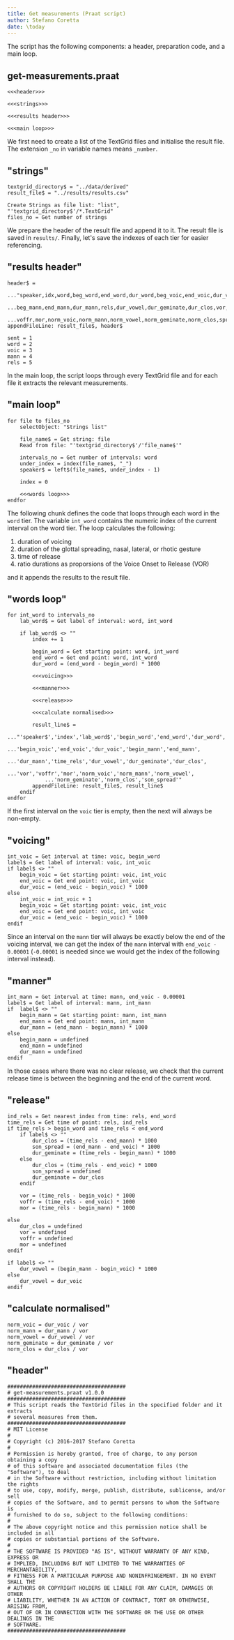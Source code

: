 ```yaml
---
title: Get measurements (Praat script)
author: Stefano Coretta
date: \today
---
```


The script has the following components: a header, preparation code, and a main loop.

## get-measurements.praat
```praat
<<<header>>>

<<<strings>>>

<<<results header>>>

<<<main loop>>>
```

We first need to create a list of the TextGrid files and initialise the result file. The extension `_no` in variable names means `_number`.

## "strings"
```praat
textgrid_directory$ = "../data/derived"
result_file$ = "../results/results.csv"

Create Strings as file list: "list", "'textgrid_directory$'/*.TextGrid"
files_no = Get number of strings
```

We prepare the header of the result file and append it to it. The result file is saved in `results/`. Finally, let's save the indexes of each tier for easier referencing.

## "results header"
```praat
header$ =
    ..."speaker,idx,word,beg_word,end_word,dur_word,beg_voic,end_voic,dur_voic,
    ...beg_mann,end_mann,dur_mann,rels,dur_vowel,dur_geminate,dur_clos,vor,
    ...voffr,mor,norm_voic,norm_mann,norm_vowel,norm_geminate,norm_clos,spread"
appendFileLine: result_file$, header$

sent = 1
word = 2
voic = 3
mann = 4
rels = 5
```

In the main loop, the script loops through every TextGrid file and for each file it extracts the relevant measurements.

## "main loop"
```praat
for file to files_no
    selectObject: "Strings list"

    file_name$ = Get string: file
    Read from file: "'textgrid_directory$'/'file_name$'"

    intervals_no = Get number of intervals: word
    under_index = index(file_name$, "_")
    speaker$ = left$(file_name$, under_index - 1)

    index = 0

    <<<words loop>>>
endfor
```

The following chunk defines the code that loops through each word in the `word` tier. The variable `int_word` contains the numeric index of the current interval on the word tier. The loop calculates the following:

1. duration of voicing
1. duration of the glottal spreading, nasal, lateral, or rhotic gesture
1. time of release
1. ratio durations as proporsions of the Voice Onset to Release (VOR)

and it appends the results to the result file.

## "words loop"
```praat
for int_word to intervals_no
    lab_word$ = Get label of interval: word, int_word

    if lab_word$ <> ""
        index += 1

        begin_word = Get starting point: word, int_word
        end_word = Get end point: word, int_word
        dur_word = (end_word - begin_word) * 1000

        <<<voicing>>>

        <<<manner>>>

        <<<release>>>

        <<<calculate normalised>>>

        result_line$ =
        ..."'speaker$','index','lab_word$','begin_word','end_word','dur_word',
            ...'begin_voic','end_voic','dur_voic','begin_mann','end_mann',
            ...'dur_mann','time_rels','dur_vowel','dur_geminate','dur_clos',
            ...'vor','voffr','mor','norm_voic','norm_mann','norm_vowel',
            ...'norm_geminate','norm_clos','son_spread'"
        appendFileLine: result_file$, result_line$
    endif
endfor
```

If the first interval on the `voic` tier is empty, then the next will always be non-empty.

## "voicing"
```praat
int_voic = Get interval at time: voic, begin_word
label$ = Get label of interval: voic, int_voic
if label$ <> ""
    begin_voic = Get starting point: voic, int_voic
    end_voic = Get end point: voic, int_voic
    dur_voic = (end_voic - begin_voic) * 1000
else
    int_voic = int_voic + 1
    begin_voic = Get starting point: voic, int_voic
    end_voic = Get end point: voic, int_voic
    dur_voic = (end_voic - begin_voic) * 1000
endif
```

Since an interval on the `mann` tier will always be exactly below the end of the voicing interval, we can get the index of the `mann` interval with `end_voic - 0.00001` (`-0.00001` is needed since we would get the index of the following interval instead).

## "manner"
```praat
int_mann = Get interval at time: mann, end_voic - 0.00001
label$ = Get label of interval: mann, int_mann
if  label$ <> ""
    begin_mann = Get starting point: mann, int_mann
    end_mann = Get end point: mann, int_mann
    dur_mann = (end_mann - begin_mann) * 1000
else
    begin_mann = undefined
    end_mann = undefined
    dur_mann = undefined
endif
```

In those cases where there was no clear release, we check that the current release time is between the beginning and the end of the current word.

## "release"
```praat
ind_rels = Get nearest index from time: rels, end_word
time_rels = Get time of point: rels, ind_rels
if time_rels > begin_word and time_rels < end_word
    if label$ <> ""
        dur_clos = (time_rels - end_mann) * 1000
        son_spread = (end_mann - end_voic) * 1000
        dur_geminate = (time_rels - begin_mann) * 1000
    else
        dur_clos = (time_rels - end_voic) * 1000
        son_spread = undefined
        dur_geminate = dur_clos
    endif

    vor = (time_rels - begin_voic) * 1000
    voffr = (time_rels - end_voic) * 1000
    mor = (time_rels - begin_mann) * 1000

else
    dur_clos = undefined
    vor = undefined
    voffr = undefined
    mor = undefined
endif

if label$ <> ""
    dur_vowel = (begin_mann - begin_voic) * 1000
else
    dur_vowel = dur_voic
endif
```

## "calculate normalised"
```praat
norm_voic = dur_voic / vor
norm_mann = dur_mann / vor
norm_vowel = dur_vowel / vor
norm_geminate = dur_geminate / vor
norm_clos = dur_clos / vor
```


## "header"
```praat
######################################
# get-measurements.praat v1.0.0
######################################
# This script reads the TextGrid files in the specified folder and it extracts
# several measures from them.
######################################
# MIT License
#
# Copyright (c) 2016-2017 Stefano Coretta
#
# Permission is hereby granted, free of charge, to any person obtaining a copy
# of this software and associated documentation files (the "Software"), to deal
# in the Software without restriction, including without limitation the rights
# to use, copy, modify, merge, publish, distribute, sublicense, and/or sell
# copies of the Software, and to permit persons to whom the Software is
# furnished to do so, subject to the following conditions:
#
# The above copyright notice and this permission notice shall be included in all
# copies or substantial portions of the Software.
#
# THE SOFTWARE IS PROVIDED "AS IS", WITHOUT WARRANTY OF ANY KIND, EXPRESS OR
# IMPLIED, INCLUDING BUT NOT LIMITED TO THE WARRANTIES OF MERCHANTABILITY,
# FITNESS FOR A PARTICULAR PURPOSE AND NONINFRINGEMENT. IN NO EVENT SHALL THE
# AUTHORS OR COPYRIGHT HOLDERS BE LIABLE FOR ANY CLAIM, DAMAGES OR OTHER
# LIABILITY, WHETHER IN AN ACTION OF CONTRACT, TORT OR OTHERWISE, ARISING FROM,
# OUT OF OR IN CONNECTION WITH THE SOFTWARE OR THE USE OR OTHER DEALINGS IN THE
# SOFTWARE.
######################################
```
